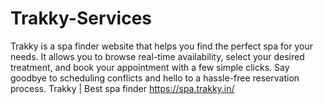 # Trakky-Services
Trakky is a spa finder website that helps you find the perfect spa for your needs. It allows you to browse real-time availability, select your desired treatment, and book your appointment with a few simple clicks. Say goodbye to scheduling conflicts and hello to a hassle-free reservation process.  Trakky | Best spa finder  https://spa.trakky.in/
